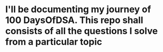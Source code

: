 # I'll be documenting my journey of 100 DaysOfDSA. This repo shall consists of all the questions I solve from a particular topic
